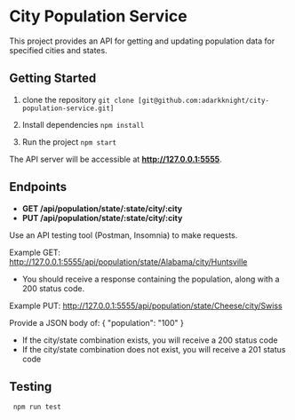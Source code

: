 # City Population Service
This project provides an API for getting and updating population data for specified cities and states. 

## Getting Started
1. clone the repository
```git clone [git@github.com:adarkknight/city-population-service.git]```

2. Install dependencies
```npm install```

3. Run the project
```npm start```

The API server will be accessible at **http://127.0.0.1:5555**.

## Endpoints
- **GET /api/population/state/:state/city/:city**
- **PUT /api/population/state/:state/city/:city**

Use an API testing tool (Postman, Insomnia) to make requests.

Example GET:
http://127.0.0.1:5555/api/population/state/Alabama/city/Huntsville

 - You should receive a response containing the population, along with a 200 status code.

Example PUT:
http://127.0.0.1:5555/api/population/state/Cheese/city/Swiss

Provide a JSON body of:
{
	"population": "100"
}

 - If the city/state combination exists, you will receive a 200 status code
 - If the city/state combination does not exist, you will receive a 201 status code


## Testing
``` npm run test```
